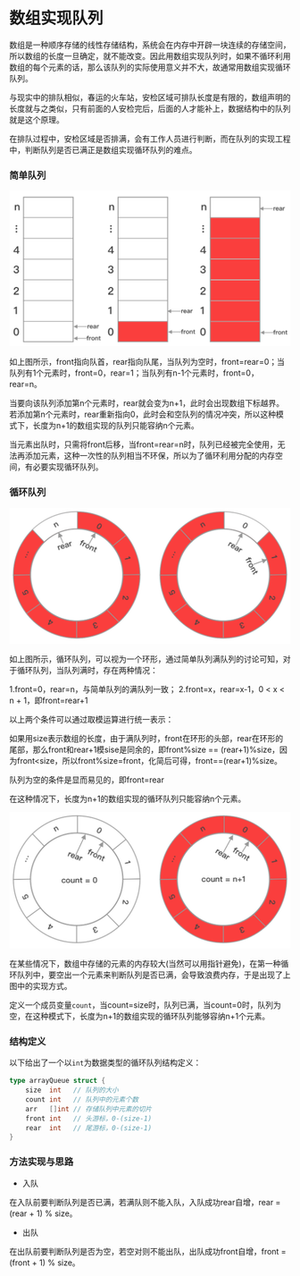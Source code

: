 # 数组实现队列

数组是一种顺序存储的线性存储结构，系统会在内存中开辟一块连续的存储空间，所以数组的长度一旦确定，就不能改变。因此用数组实现队列时，如果不循环利用数组的每个元素的话，那么该队列的实际使用意义并不大，故通常用数组实现循环队列。

与现实中的排队相似，春运的火车站，安检区域可排队长度是有限的，数组声明的长度就与之类似，只有前面的人安检完后，后面的人才能补上，数据结构中的队列就是这个原理。

在排队过程中，安检区域是否排满，会有工作人员进行判断，而在队列的实现工程中，判断队列是否已满正是数组实现循环队列的难点。

### 简单队列

![数组队列](./img/array_queue.jpg)

如上图所示，front指向队首，rear指向队尾，当队列为空时，front=rear=0；当队列有1个元素时，front=0，rear=1；当队列有n-1个元素时，front=0，rear=n。

当要向该队列添加第n个元素时，rear就会变为n+1，此时会出现数组下标越界。若添加第n个元素时，rear重新指向0，此时会和空队列的情况冲突，所以这种模式下，长度为n+1的数组实现的队列只能容纳n个元素。

当元素出队时，只需将front后移，当front=rear=n时，队列已经被完全使用，无法再添加元素，这种一次性的队列相当不环保，所以为了循环利用分配的内存空间，有必要实现循环队列。

### 循环队列

![数组循环队列](./img/array_queue_cycle.jpg)

如上图所示，循环队列，可以视为一个环形，通过简单队列满队列的讨论可知，对于循环队列，当队列满时，存在两种情况：

1.front=0，rear=n，与简单队列的满队列一致；
2.front=x，rear=x-1，0 < x < n + 1，即front=rear+1

以上两个条件可以通过取模运算进行统一表示：

如果用size表示数组的长度，由于满队列时，front在环形的头部，rear在环形的尾部，那么front和rear+1模sise是同余的，即front%size == (rear+1)%size，因为front<size，所以front%size=front，化简后可得，front==(rear+1)%size。

队列为空的条件是显而易见的，即front=rear

在这种情况下，长度为n+1的数组实现的循环队列只能容纳n个元素。

![数组满循环队列](./img/array_queue_cycle_full.jpg)

在某些情况下，数组中存储的元素的内存较大(当然可以用指针避免)，在第一种循环队列中，要空出一个元素来判断队列是否已满，会导致浪费内存，于是出现了上图中的实现方式。

定义一个成员变量`count`，当count=size时，队列已满，当count=0时，队列为空，在这种模式下，长度为n+1的数组实现的循环队列能够容纳n+1个元素。

### 结构定义

以下给出了一个以`int`为数据类型的循环队列结构定义：

```go
type arrayQueue struct {
	size  int   // 队列的大小
	count int   // 队列中的元素个数
	arr   []int // 存储队列中元素的切片
	front int   // 头游标，0-(size-1)
	rear  int   // 尾游标，0-(size-1)
}
```

### 方法实现与思路

* 入队

在入队前要判断队列是否已满，若满队则不能入队，入队成功rear自增，rear = (rear + 1) % size。

* 出队

在出队前要判断队列是否为空，若空对则不能出队，出队成功front自增，front = (front + 1) % size。
